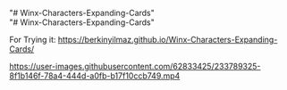 "# Winx-Characters-Expanding-Cards" <br>
"# Winx-Characters-Expanding-Cards" 

For Trying it: https://berkinyilmaz.github.io/Winx-Characters-Expanding-Cards/


https://user-images.githubusercontent.com/62833425/233789325-8f1b146f-78a4-444d-a0fb-b17f10ccb749.mp4

